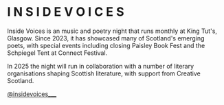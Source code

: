 # I N S I D E   V O I C E S

Inside Voices is an music and poetry night that runs monthly at King Tut's, Glasgow. Since 2023, it has showcased many of Scotland's emerging poets, with special events including closing Paisley Book Fest and the Schpiegel Tent at Connect Festival. 

In 2025 the night will run in collaboration with a number of literary organisations shaping Scottish literature, with support from Creative Scotland.

[@insidevoices___](https://www.instagram.com/insidevoices____/)


